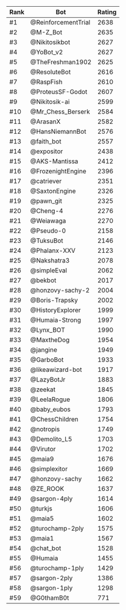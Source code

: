 Rank|Bot|Rating
---|---|---
#1|@ReinforcementTrial|2638
#2|@M-Z_Bot|2635
#3|@Nikitosikbot|2627
#4|@YoBot_v2|2627
#5|@TheFreshman1902|2625
#6|@ResoluteBot|2616
#7|@RaspFish|2610
#8|@ProteusSF-Godot|2607
#9|@Nikitosik-ai|2599
#10|@Mr_Chess_Berserk|2584
#11|@ArasanX|2582
#12|@HansNiemannBot|2576
#13|@faith_bot|2557
#14|@expositor|2438
#15|@AKS-Mantissa|2412
#16|@FrozenightEngine|2396
#17|@catriever|2351
#18|@SaxtonEngine|2326
#19|@pawn_git|2325
#20|@Cheng-4|2276
#21|@Weiawaga|2270
#22|@Pseudo-0|2158
#23|@TuksuBot|2146
#24|@Phalanx-XXV|2123
#25|@Nakshatra3|2078
#26|@simpleEval|2062
#27|@bekbot|2017
#28|@honzovy-sachy-2|2004
#29|@Boris-Trapsky|2002
#30|@HistoryExplorer|1999
#31|@Humaia-Strong|1997
#32|@Lynx_BOT|1990
#33|@MaxtheDog|1954
#34|@jangine|1949
#35|@GarboBot|1933
#36|@likeawizard-bot|1917
#37|@LazyBotJr|1883
#38|@zeekat|1845
#39|@LeelaRogue|1806
#40|@baby_eubos|1793
#41|@ChessChildren|1754
#42|@notropis|1749
#43|@Demolito_L5|1703
#44|@Virutor|1702
#45|@maia9|1676
#46|@simplexitor|1669
#47|@honzovy-sachy|1662
#48|@ZE_ROOK|1637
#49|@sargon-4ply|1614
#50|@turkjs|1606
#51|@maia5|1602
#52|@turochamp-2ply|1575
#53|@maia1|1567
#54|@chat_bot|1528
#55|@Humaia|1455
#56|@turochamp-1ply|1429
#57|@sargon-2ply|1386
#58|@sargon-1ply|1298
#59|@G0thamB0t|771
